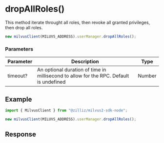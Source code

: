 # dropAllRoles()

This method iterate throught all roles, then revoke all granted privileges, then drop all roles.

```javascript
new milvusClient(MILUVS_ADDRESS).userManager.dropAllRoles();
```

### Parameters

| Parameter | Description                                                                            | Type   |
| --------- | -------------------------------------------------------------------------------------- | ------ |
| timeout?  | An optional duration of time in millisecond to allow for the RPC. Default is undefined | Number |

## Example

```javascript
import { MilvusClient } from "@zilliz/milvus2-sdk-node";

new milvusClient(MILUVS_ADDRESS).userManager.dropAllRoles();
```

## Response
